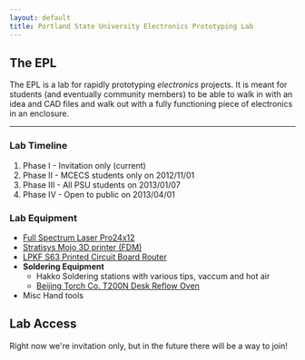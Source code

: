 ```yaml
---
layout: default
title: Portland State University Electronics Prototyping Lab
---
```


## The EPL

The EPL is a lab for rapidly prototyping _electronics_ projects. It is meant for
students (and eventually community members) to be able to walk in with an idea
and CAD files and walk out with a fully functioning piece of electronics in an
enclosure.

--------------------------------------------------------------------------------

### Lab Timeline

 1. Phase I - Invitation only (current)
 1. Phase II - MCECS students only on 2012/11/01
 1. Phase III - All PSU students on 2013/01/07
 1. Phase IV - Open to public on 2013/04/01


### Lab Equipment
 - [Full Spectrum Laser Pro24x12](/laser "Full Spectrum Laser Cutter")
 - [Stratisys Mojo 3D printer (FDM)](/mojo "Stratisys Mijo 3D Printer")
 - [LPKF S63 Printed Circuit Board Router](/lpkf "LPKF Circuit Board Router")
 - **Soldering Equipment**
   - Hakko Soldering stations with various tips, vaccum and hot air
   - [Beijing Torch Co. T200N Desk Reflow Oven](/reflow "Beijing Torch Co. T200N Desk Reflow Oven")
 - Misc Hand tools

## Lab Access

Right now we're invitation only, but in the future there will be a
way to join!
